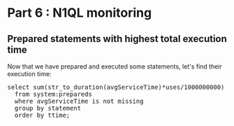 # Part 6 : N1QL monitoring

## Prepared statements with highest total execution time

Now that we have prepared and executed some statements, let's find
their execution time:

<pre id="example">
select sum(str_to_duration(avgServiceTime)*uses/1000000000) ttime, statement
  from system:prepareds
  where avgServiceTime is not missing
  group by statement
  order by ttime;

</pre>